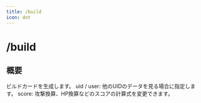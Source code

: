 ```yaml
---
title: /build
icon: dot
---
```


# /build
## 概要
ビルドカードを生成します。
uid / user: 他のUIDのデータを見る場合に指定します。
score: 攻撃換算、HP換算などのスコアの計算式を変更できます。